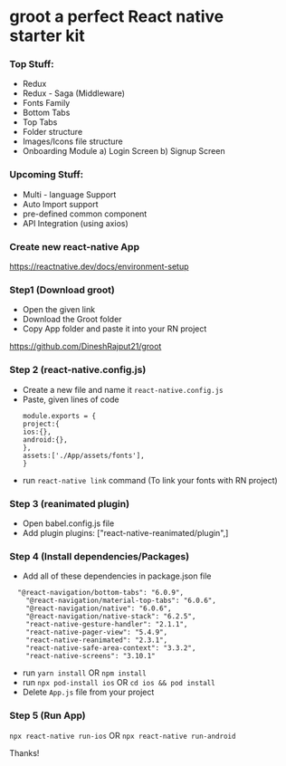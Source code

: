 # groot a perfect React native starter kit

### Top Stuff: ###
- Redux 
- Redux - Saga (Middleware)
- Fonts Family
- Bottom Tabs
- Top Tabs
- Folder structure
- Images/Icons file structure 
- Onboarding Module
  a) Login Screen
  b) Signup Screen

### Upcoming Stuff: ###
- Multi - language Support
- Auto Import support
- pre-defined common component
- API Integration (using axios)

### Create new react-native App
https://reactnative.dev/docs/environment-setup

### Step1 (Download groot)
- Open the given link
- Download the Groot folder
- Copy App folder and paste it into your RN project

https://github.com/DineshRajput21/groot
### Step 2 (react-native.config.js)

- Create a new file and name it `react-native.config.js`
- Paste, given lines of code
  ```
  module.exports = {
  project:{
  ios:{},
  android:{},
  },
  assets:['./App/assets/fonts'],
  }
  ```
- run `react-native link` command (To link your fonts with RN project)

### Step 3 (reanimated plugin)

- Open babel.config.js file
- Add plugin plugins: ["react-native-reanimated/plugin",]

### Step 4 (Install dependencies/Packages)

- Add all of these dependencies in package.json file

```
  "@react-navigation/bottom-tabs": "6.0.9",
    "@react-navigation/material-top-tabs": "6.0.6",
    "@react-navigation/native": "6.0.6",
    "@react-navigation/native-stack": "6.2.5",
    "react-native-gesture-handler": "2.1.1",
    "react-native-pager-view": "5.4.9",
    "react-native-reanimated": "2.3.1",
    "react-native-safe-area-context": "3.3.2",
    "react-native-screens": "3.10.1"
```

 - run `yarn install` OR `npm install`
 - run `npx pod-install ios` OR `cd ios && pod install`
 - Delete `App.js` file from your project

### Step 5 (Run App)
`npx react-native run-ios` OR `npx react-native run-android`


Thanks!
